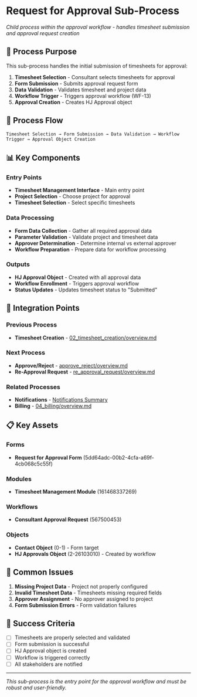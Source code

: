 # Request for Approval Sub-Process

*Child process within the approval workflow - handles timesheet submission and approval request creation*

## 🎯 **Process Purpose**

This sub-process handles the initial submission of timesheets for approval:
1. **Timesheet Selection** - Consultant selects timesheets for approval
2. **Form Submission** - Submits approval request form
3. **Data Validation** - Validates timesheet and project data
4. **Workflow Trigger** - Triggers approval workflow (WF-13)
5. **Approval Creation** - Creates HJ Approval object

## 🔄 **Process Flow**

```
Timesheet Selection → Form Submission → Data Validation → Workflow Trigger → Approval Object Creation
```

## 📊 **Key Components**

### **Entry Points**
- **Timesheet Management Interface** - Main entry point
- **Project Selection** - Choose project for approval
- **Timesheet Selection** - Select specific timesheets

### **Data Processing**
- **Form Data Collection** - Gather all required approval data
- **Parameter Validation** - Validate project and timesheet data
- **Approver Determination** - Determine internal vs external approver
- **Workflow Preparation** - Prepare data for workflow processing

### **Outputs**
- **HJ Approval Object** - Created with all approval data
- **Workflow Enrollment** - Triggers approval workflow
- **Status Updates** - Updates timesheet status to "Submitted"

## 🔗 **Integration Points**

### **Previous Process**
- **Timesheet Creation** - [02_timesheet_creation/overview.md](../../02_timesheet_creation/overview.md)

### **Next Process**
- **Approve/Reject** - [approve_reject/overview.md](../approve_reject/overview.md)
- **Re-Approval Request** - [re_approval_request/overview.md](../re_approval_request/overview.md)

### **Related Processes**
- **Notifications** - [Notifications Summary](../../../../shared/notifications/TODO.md)
- **Billing** - [04_billing/overview.md](../../04_billing/overview.md)

## 📋 **Key Assets**

### **Forms**
- **Request for Approval Form** (5dd64adc-00b2-4cfa-a69f-4cb068c5c55f)

### **Modules**
- **Timesheet Management Module** (161468337269)

### **Workflows**
- **Consultant Approval Request** (567500453)

### **Objects**
- **Contact Object** (0-1) - Form target
- **HJ Approvals Object** (2-26103010) - Created by workflow

## 🚨 **Common Issues**

1. **Missing Project Data** - Project not properly configured
2. **Invalid Timesheet Data** - Timesheets missing required fields
3. **Approver Assignment** - No approver assigned to project
4. **Form Submission Errors** - Form validation failures

## 🎯 **Success Criteria**

- [ ] Timesheets are properly selected and validated
- [ ] Form submission is successful
- [ ] HJ Approval object is created
- [ ] Workflow is triggered correctly
- [ ] All stakeholders are notified

---

*This sub-process is the entry point for the approval workflow and must be robust and user-friendly.*
